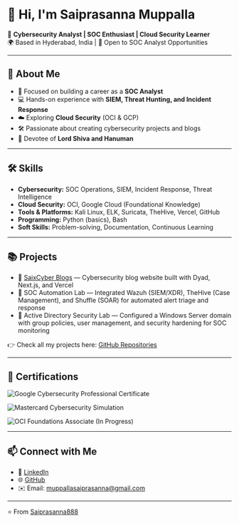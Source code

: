 # 👋 Hi, I'm Saiprasanna Muppalla  

🔐 **Cybersecurity Analyst | SOC Enthusiast | Cloud Security Learner**  
🌍 Based in Hyderabad, India | 💼 Open to SOC Analyst Opportunities  

---

## 🚀 About Me  
- 🎯 Focused on building a career as a **SOC Analyst**  
- 💻 Hands-on experience with **SIEM, Threat Hunting, and Incident Response**  
- ☁️ Exploring **Cloud Security** (OCI & GCP)  
- 🛠️ Passionate about creating cybersecurity projects and blogs  
- 🙏 Devotee of **Lord Shiva and Hanuman**  

---

## 🛠️ Skills  
- **Cybersecurity:** SOC Operations, SIEM, Incident Response, Threat Intelligence  
- **Cloud Security:** OCI, Google Cloud (Foundational Knowledge)  
- **Tools & Platforms:** Kali Linux, ELK, Suricata, TheHive, Vercel, GitHub  
- **Programming:** Python (basics), Bash  
- **Soft Skills:** Problem-solving, Documentation, Continuous Learning  

---

## 📚 Projects  
- 🔹 [SaixCyber Blogs](https://saix-cyber-blogs.vercel.app/) — Cybersecurity blog website built with Dyad, Next.js, and Vercel  
- 🔹 SOC Automation Lab — Integrated Wazuh (SIEM/XDR), TheHive (Case Management), and Shuffle (SOAR) for automated alert triage and response  
- 🔹 Active Directory Security Lab — Configured a Windows Server domain with group policies, user management, and security hardening for SOC monitoring  

👉 Check all my projects here: [GitHub Repositories](https://github.com/Saiprasanna888?tab=repositories)  

---

## 📜 Certifications  

![Google Cybersecurity Professional Certificate](https://img.shields.io/badge/Google%20Cybersecurity%20Professional%20Certificate-4285F4?style=for-the-badge&logo=google&logoColor=white)  


![Mastercard Cybersecurity Simulation](https://img.shields.io/badge/Mastercard%20Cybersecurity%20Simulation%20on%20Forage-EB001B?style=for-the-badge&logo=mastercard&logoColor=white)  

![OCI Foundations Associate (In Progress)](https://img.shields.io/badge/OCI%20Foundations%20Associate%20-In%20Progress-F80000?style=for-the-badge&logo=oracle&logoColor=white)  
 

---

## 📫 Connect with Me  
- 💼 [LinkedIn](https://www.linkedin.com/in/muppallasaiprasanna/)  
- 🌐 [GitHub](https://github.com/Saiprasanna888)  
- ✉️ Email: muppallasaiprasanna@gmail.com  

---

⭐️ From [Saiprasanna888](https://github.com/Saiprasanna888)

